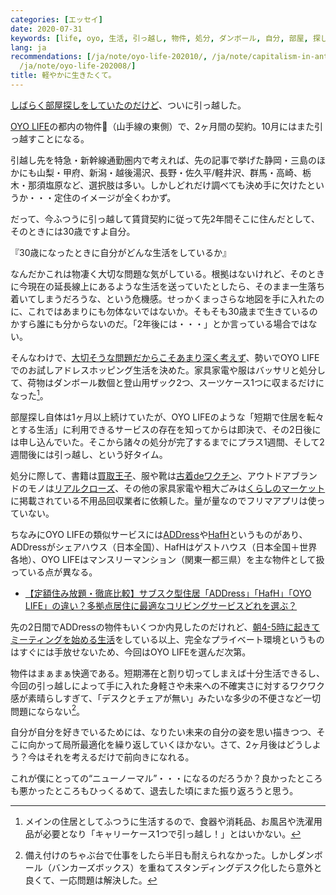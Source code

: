 ```yaml
---
categories: [エッセイ]
date: 2020-07-31
keywords: [life, oyo, 生活, 引っ越し, 物件, 処分, ダンボール, 自分, 部屋, 探し]
lang: ja
recommendations: [/ja/note/oyo-life-202010/, /ja/note/capitalism-in-anthropocene/,
  /ja/note/oyo-life-202008/]
title: 軽やかに生きたくて。
---
```


[しばらく部屋探しをしていたのだけど](/ja/note/room-hunting-202006)、ついに引っ越した。

[OYO LIFE](https://www.oyolife.co.jp/)の都内の物件（山手線の東側）で、2ヶ月間の契約。10月にはまた引っ越すことになる。

引越し先を特急・新幹線通勤圏内で考えれば、先の記事で挙げた静岡・三島のほかにも山梨・甲府、新潟・越後湯沢、長野・佐久平/軽井沢、群馬・高崎、栃木・那須塩原など、選択肢は多い。しかしどれだけ調べても決め手に欠けたというか・・・定住のイメージが全くわかず。

だって、今ふつうに引っ越して賃貸契約に従って先2年間そこに住んだとして、そのときには30歳ですよ自分。

『30歳になったときに自分がどんな生活をしているか』

なんだかこれは物凄く大切な問題な気がしている。根拠はないけれど、そのときに今現在の延長線上にあるような生活を送っていたとしたら、そのまま一生落ち着いてしまうだろうな、という危機感。せっかくまっさらな地図を手に入れたのに、これではあまりにも勿体ないではないか。そもそも30歳まで生きているのかすら誰にも分からないのだ。「2年後には・・・」とか言っている場合ではない。

そんなわけで、[大切そうな問題だからこそあまり深く考えず](/ja/note/feel)、勢いでOYO LIFEでのお試しアドレスホッピング生活を決めた。家具家電や服はバッサリと処分して、荷物はダンボール数個と登山用ザック2つ、スーツケース1つに収まるだけになった[^1]。

部屋探し自体は1ヶ月以上続けていたが、OYO LIFEのような「短期で住居を転々とする生活」に利用できるサービスの存在を知ってからは即決で、その2日後には申し込んでいた。そこから諸々の処分が完了するまでにプラス1週間、そして2週間後には引っ越し、という好タイム。

処分に際して、書籍は[買取王子](https://www.kaitoriouji.jp/)、服や靴は[古着deワクチン](https://furugidevaccine.etsl.jp/)、アウトドアブランドのモノは[リアルクローズ](https://www.realclothes.jp/apparel/outdoor.html)、その他の家具家電や粗大ごみは[くらしのマーケット](https://curama.jp/)に掲載されている不用品回収業者に依頼した。量が量なのでフリマアプリは使っていない。

ちなみにOYO LIFEの類似サービスには[ADDress](https://address.love/)や[HafH](https://hafh.com/)というものがあり、ADDressがシェアハウス（日本全国）、HafHはゲストハウス（日本全国＋世界各地）、OYO LIFEはマンスリーマンション（関東一都三県）を主な物件として扱っている点が異なる。

- [【定額住み放題・徹底比較】サブスク型住居「ADDress」「HafH」「OYO LIFE」の違い？多拠点居住に最適なコリビングサービスどれを選ぶ？](https://yoshikazu-komatsu.com/coliving/)

先の2日間でADDressの物件もいくつか内見したのだけれど、[朝4-5時に起きてミーティングを始める生活](/ja/note/life-with-covid-19/)をしている以上、完全なプライベート環境というものはすぐには手放せないため、今回はOYO LIFEを選んだ次第。

物件はまぁまぁ快適である。短期滞在と割り切ってしまえば十分生活できるし、今回の引っ越しによって手に入れた身軽さや未来への不確実さに対するワクワク感が素晴らしすぎて、「デスクとチェアが無い」みたいな多少の不便さなど一切問題にならない[^2]。

自分が自分を好きでいるためには、なりたい未来の自分の姿を思い描きつつ、そこに向かって局所最適化を繰り返していくほかない。さて、2ヶ月後はどうしよう？今はそれを考えるだけで前向きになれる。

これが僕にとっての“ニューノーマル”・・・になるのだろうか？良かったところも悪かったところもひっくるめて、退去した頃にまた振り返ろうと思う。

[^1]: メインの住居としてふつうに生活するので、食器や消耗品、お風呂や洗濯用品が必要となり「キャリーケース1つで引っ越し！」とはいかない。

[^2]: 備え付けのちゃぶ台で仕事をしたら半日も耐えられなかった。しかしダンボール（バンカーズボックス）を重ねてスタンディングデスク化したら意外と良くて、一応問題は解決した。